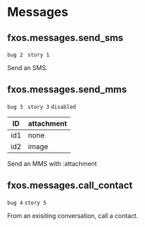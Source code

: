 # Messages

## fxos.messages.send_sms
`bug 2 `
`story 1`

Send an SMS.

## fxos.messages.send_mms
`bug 3 `
`story 3`
`disabled`

ID  | attachment
--- | ----
id1 | none
id2 | image

Send an MMS with :attachment

## fxos.messages.call_contact
`bug 4`
`story 5`

From an exisiting conversation, call a contact.
